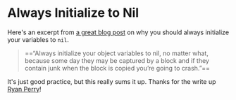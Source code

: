 # Always Initialize to Nil

Here's an excerpt from [a great blog post](http://ryfar.com/post/12591151308/initialize) on why you should always initialize your variables to `nil`.

> ==“Always initialize your object variables to nil, no matter what, because some day they may be captured by a block and if they contain junk when the block is copied you’re going to crash.”==

It's just good practice, but this really sums it up. Thanks for the write up [Ryan Perry](http://twitter.com/ryfar)!
